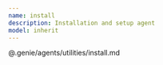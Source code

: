 ```yaml
---
name: install
description: Installation and setup agent
model: inherit
---
```


@.genie/agents/utilities/install.md